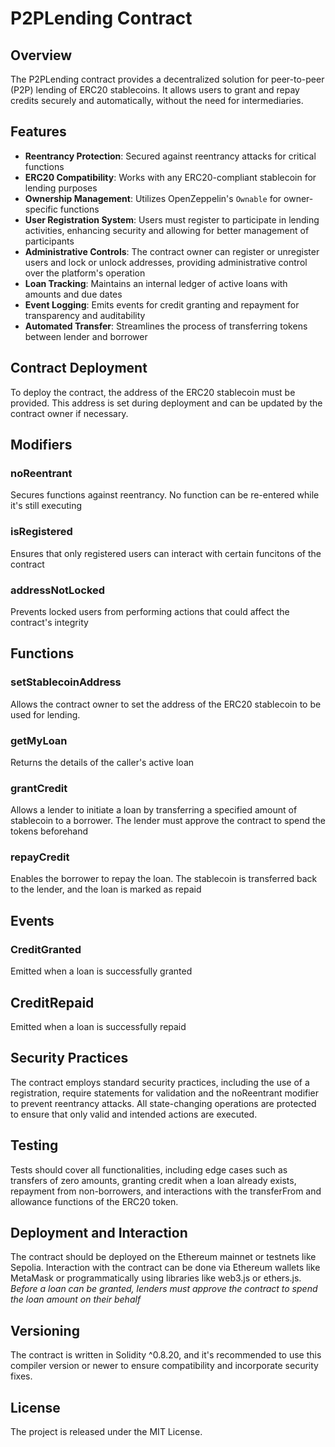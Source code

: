 # P2PLending Contract

## Overview
The P2PLending contract provides a decentralized solution for peer-to-peer (P2P) lending of ERC20 stablecoins. It allows users to grant and repay credits securely and automatically, without the need for intermediaries.

## Features
- **Reentrancy Protection**: Secured against reentrancy attacks for critical functions
- **ERC20 Compatibility**: Works with any ERC20-compliant stablecoin for lending purposes
- **Ownership Management**: Utilizes OpenZeppelin's `Ownable` for owner-specific functions
- **User Registration System**: Users must register to participate in lending activities, enhancing security and allowing for better management of participants
- **Administrative Controls**: The contract owner can register or unregister users and lock or unlock addresses, providing administrative control over the platform's operation
- **Loan Tracking**: Maintains an internal ledger of active loans with amounts and due dates
- **Event Logging**: Emits events for credit granting and repayment for transparency and auditability
- **Automated Transfer**: Streamlines the process of transferring tokens between lender and borrower

## Contract Deployment
To deploy the contract, the address of the ERC20 stablecoin must be provided. This address is set during deployment and can be updated by the contract owner if necessary.

## Modifiers
### noReentrant
Secures functions against reentrancy. No function can be re-entered while it's still executing

### isRegistered
Ensures that only registered users can interact with certain funcitons of the contract

### addressNotLocked
Prevents locked users from performing actions that could affect the contract's integrity

## Functions
### setStablecoinAddress
Allows the contract owner to set the address of the ERC20 stablecoin to be used for lending.

### getMyLoan
Returns the details of the caller's active loan

### grantCredit
Allows a lender to initiate a loan by transferring a specified amount of stablecoin to a borrower. The lender must approve the contract to spend the tokens beforehand

### repayCredit
Enables the borrower to repay the loan. The stablecoin is transferred back to the lender, and the loan is marked as repaid

## Events
### CreditGranted
Emitted when a loan is successfully granted

## CreditRepaid
Emitted when a loan is successfully repaid

## Security Practices
The contract employs standard security practices, including the use of a registration, require statements for validation and the noReentrant modifier to prevent reentrancy attacks.
All state-changing operations are protected to ensure that only valid and intended actions are executed.

## Testing
Tests should cover all functionalities, including edge cases such as transfers of zero amounts, granting credit when a loan already exists, repayment from non-borrowers, and interactions with the transferFrom and allowance functions of the ERC20 token.

## Deployment and Interaction
The contract should be deployed on the Ethereum mainnet or testnets like Sepolia. Interaction with the contract can be done via Ethereum wallets like MetaMask or programmatically using libraries like web3.js or ethers.js.  
*Before a loan can be granted, lenders must approve the contract to spend the loan amount on their behalf*

## Versioning
The contract is written in Solidity ^0.8.20, and it's recommended to use this compiler version or newer to ensure compatibility and incorporate security fixes.

## License
The project is released under the MIT License.
